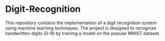 # Digit-Recognition
This repository contains the implementation of a digit recognition system using machine learning techniques. The project is designed to recognize handwritten digits (0-9) by training a model on the popular MNIST dataset.
